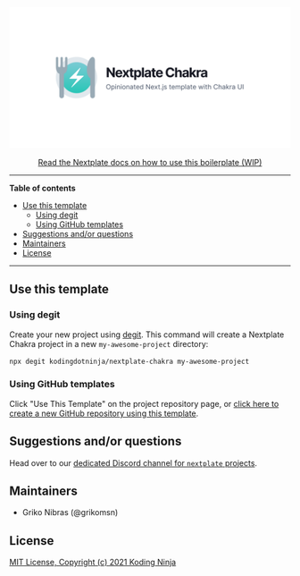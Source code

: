 <!-- markdownlint-disable MD014 MD033 MD036 MD041 MD042 -->

<div align="center">

![nextplate-chakra](./public/social.png)

[Read the Nextplate docs on how to use this boilerplate (WIP)](#)

</div>

---

**Table of contents**

- [Use this template](#use-this-template)
  - [Using degit](#using-degit)
  - [Using GitHub templates](#using-github-templates)
- [Suggestions and/or questions](#suggestions-andor-questions)
- [Maintainers](#maintainers)
- [License](#license)

---

## Use this template

### Using degit

Create your new project using [degit](https://github.com/Rich-Harris/degit). This command will create a Nextplate Chakra project in a new `my-awesome-project` directory:

```sh
npx degit kodingdotninja/nextplate-chakra my-awesome-project
```

### Using GitHub templates

Click "Use This Template" on the project repository page, or [click here to create a new GitHub repository using this template](https://github.com/kodingdotninja/nextplate-chakra/generate).

## Suggestions and/or questions

Head over to our [dedicated Discord channel for `nextplate` projects](https://discord.gg/WVdH7yyvj5).

## Maintainers

- Griko Nibras (@grikomsn)

## License

[MIT License, Copyright (c) 2021 Koding Ninja](./LICENSE)
